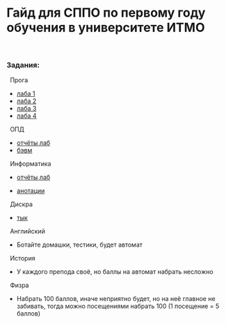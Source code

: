 # Гайд для СППО по первому году обучения в университете ИТМО
<br />

### Задания:<br />

&nbsp; Прога<br />

- [лаба 1](https://github.com/frizyyu/lab1_prog)<br />
- [лаба 2](https://github.com/frizyyu/lab2_prog)<br />
- [лаба 3](https://github.com/frizyyu/lab3_prog/tree/main)<br />
- [лаба 4](https://github.com/frizyyu/lab4_prog/tree/main)<br />

&nbsp; ОПД<br />

- [отчёты лаб](https://github.com/frizyyu/first_year_in_ITMO/tree/main/опд%20лабы)<br />
- [бэвм](https://github.com/frizyyu/first_year_in_ITMO/blob/main/bcomp-ng.jar)<br />

&nbsp; Информатика<br />

- [отчёты лаб](https://github.com/frizyyu/first_year_in_ITMO/tree/main/инфа%20лабы)<br />

- [анотации](https://github.com/frizyyu/first_year_in_ITMO/tree/main/инфа%20анотации)

&nbsp; Дискра<br />

- [тык](https://github.com/frizyyu/first_year_in_ITMO/tree/main/Дискра)<br />

&nbsp; Английский<br />

- Ботайте домашки, тестики, будет автомат

  
&nbsp; История<br />

- У каждого препода своё, но баллы на автомат набрать несложно

&nbsp; Физра<br />

- Набрать 100 баллов, иначе неприятно будет, но на неё главное не забивать, тогда можно посещениями набрать 100 (1 посещение = 5 баллов)

